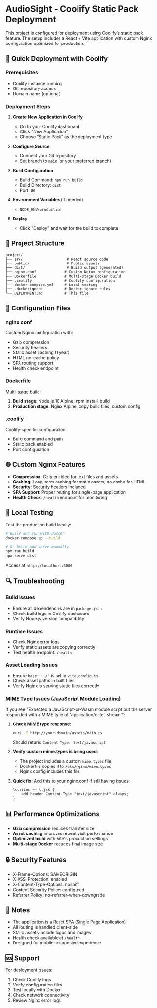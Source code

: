 # AudioSight - Coolify Static Pack Deployment

This project is configured for deployment using Coolify's static pack feature. The setup includes a React + Vite application with custom Nginx configuration optimized for production.

## 🚀 Quick Deployment with Coolify

### Prerequisites
- Coolify instance running
- Git repository access
- Domain name (optional)

### Deployment Steps

1. **Create New Application in Coolify**
   - Go to your Coolify dashboard
   - Click "New Application"
   - Choose "Static Pack" as the deployment type

2. **Configure Source**
   - Connect your Git repository
   - Set branch to `main` (or your preferred branch)

3. **Build Configuration**
   - Build Command: `npm run build`
   - Build Directory: `dist`
   - Port: `80`

4. **Environment Variables** (if needed)
   - `NODE_ENV=production`

5. **Deploy**
   - Click "Deploy" and wait for the build to complete

## 📁 Project Structure

```
project/
├── src/                    # React source code
├── public/                 # Public assets
├── dist/                   # Build output (generated)
├── nginx.conf             # Custom Nginx configuration
├── Dockerfile             # Multi-stage Docker build
├── .coolify               # Coolify configuration
├── docker-compose.yml     # Local testing
├── .dockerignore          # Docker ignore rules
└── DEPLOYMENT.md          # This file
```

## 🔧 Configuration Files

### nginx.conf
Custom Nginx configuration with:
- Gzip compression
- Security headers
- Static asset caching (1 year)
- HTML no-cache policy
- SPA routing support
- Health check endpoint

### Dockerfile
Multi-stage build:
1. **Build stage**: Node.js 18 Alpine, npm install, build
2. **Production stage**: Nginx Alpine, copy build files, custom config

### .coolify
Coolify-specific configuration:
- Build command and path
- Static pack enabled
- Port configuration

## 🌐 Custom Nginx Features

- **Compression**: Gzip enabled for text files and assets
- **Caching**: Long-term caching for static assets, no cache for HTML
- **Security**: Security headers included
- **SPA Support**: Proper routing for single-page application
- **Health Check**: `/health` endpoint for monitoring

## 🧪 Local Testing

Test the production build locally:

```bash
# Build and run with Docker
docker-compose up --build

# Or build and serve manually
npm run build
npx serve dist
```

Access at `http://localhost:3000`

## 🔍 Troubleshooting

### Build Issues
- Ensure all dependencies are in `package.json`
- Check build logs in Coolify dashboard
- Verify Node.js version compatibility

### Runtime Issues
- Check Nginx error logs
- Verify static assets are copying correctly
- Test health endpoint: `/health`

### Asset Loading Issues
- Ensure `base: './'` is set in `vite.config.ts`
- Check asset paths in built files
- Verify Nginx is serving static files correctly

### MIME Type Issues (JavaScript Module Loading)
If you see "Expected a JavaScript-or-Wasm module script but the server responded with a MIME type of 'application/octet-stream'":

1. **Check MIME type response**:
   ```bash
   curl -I http://your-domain/assets/main.js
   ```
   Should return: `Content-Type: text/javascript`

2. **Verify custom mime.types is being used**:
   - The project includes a custom `mime.types` file
   - Dockerfile copies it to `/etc/nginx/mime.types`
   - Nginx config includes this file

3. **Quick fix**: Add this to your nginx.conf if still having issues:
   ```nginx
   location ~* \.js$ {
       add_header Content-Type "text/javascript" always;
   }
   ```

## 📊 Performance Optimizations

- **Gzip compression** reduces transfer size
- **Asset caching** improves repeat visit performance
- **Optimized build** with Vite's production settings
- **Multi-stage Docker** reduces final image size

## 🔒 Security Features

- X-Frame-Options: SAMEORIGIN
- X-XSS-Protection: enabled
- X-Content-Type-Options: nosniff
- Content Security Policy: configured
- Referrer Policy: no-referrer-when-downgrade

## 📝 Notes

- The application is a React SPA (Single Page Application)
- All routing is handled client-side
- Static assets include logos and images
- Health check available at `/health`
- Designed for mobile-responsive experience

## 🆘 Support

For deployment issues:
1. Check Coolify logs
2. Verify configuration files
3. Test locally with Docker
4. Check network connectivity
5. Review Nginx error logs
